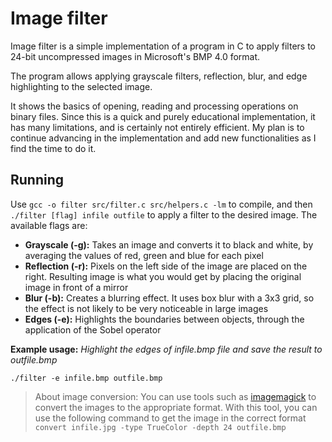 # Image filter

Image filter is a simple implementation of a program in C to apply filters to 24-bit uncompressed images in Microsoft's BMP 4.0 format.

The program allows applying grayscale filters, reflection, blur, and edge highlighting to the selected image.

It shows the basics of opening, reading and processing operations on binary files. Since this is a quick and purely educational implementation, it has many limitations, and is certainly not entirely efficient. My plan is to continue advancing in the implementation and add new functionalities as I find the time to do it.

## Running

Use `gcc -o filter src/filter.c src/helpers.c -lm` to compile, and then `./filter [flag] infile outfile` to apply a filter to the desired image. The available flags are:

-  **Grayscale (-g):** Takes an image and converts it to black and white, by averaging the values of red, green and blue for each pixel
- **Reflection (-r):** Pixels on the left side of the image are placed on the right. Resulting image is what you would get by placing the original image in front of a mirror
- **Blur (-b):** Creates a blurring effect. It uses box blur with a 3x3 grid, so the effect is not likely to be very noticeable in large images
- **Edges (-e):** Highlights the boundaries between objects, through the application of the Sobel operator

**Example usage:** *Highlight the edges of infile.bmp file and save the result to outfile.bmp*

```shell
./filter -e infile.bmp outfile.bmp
```

> About image conversion: You can use tools such as [imagemagick](https://imagemagick.org/index.php) to convert the images to the appropriate format. With this tool, you can use the following command to get the image in the correct format `convert infile.jpg -type TrueColor -depth 24 outfile.bmp`
